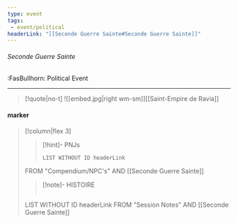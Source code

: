 ```yaml
---
type: event
tags:
 - event/political
headerLink: "[[Seconde Guerre Sainte#Seconde Guerre Sainte]]"
---
```


###### Seconde Guerre Sainte
<span class="sub2">:FasBullhorn: Political Event</span>
___

> [!quote|no-t]
>![[embed.jpg|right wm-sm]][[Saint-Empire de Ravia]]
<span class="clearfix"></span>

#### marker
> [!column|flex 3]
>>[!hint]- PNJs
>>```dataview
>>LIST WITHOUT ID headerLink
>FROM "Compendium/NPC's" AND [[Seconde Guerre Sainte]]
>
>>[!note]- HISTOIRE
>>```dataview
>LIST WITHOUT ID headerLink
>FROM "Session Notes" AND [[Seconde Guerre Sainte]]